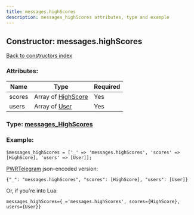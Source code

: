 ```yaml
---
title: messages.highScores
description: messages_highScores attributes, type and example
---
```

## Constructor: messages.highScores  
[Back to constructors index](index.md)



### Attributes:

| Name     |    Type       | Required |
|----------|---------------|----------|
|scores|Array of [HighScore](../types/HighScore.md) | Yes|
|users|Array of [User](../types/User.md) | Yes|



### Type: [messages\_HighScores](../types/messages_HighScores.md)


### Example:

```
$messages_highScores = ['_' => 'messages.highScores', 'scores' => [HighScore], 'users' => [User]];
```  

[PWRTelegram](https://pwrtelegram.xyz) json-encoded version:

```
{"_": "messages.highScores", "scores": [HighScore], "users": [User]}
```


Or, if you're into Lua:  


```
messages_highScores={_='messages.highScores', scores={HighScore}, users={User}}

```


